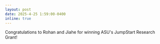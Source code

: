 ```yaml
---
layout: post
date: 2025-4-25 1:59:00-0400
inline: true
---
```

Congratulations to Rohan and Jiahe for winning ASU's JumpStart Research Grant!